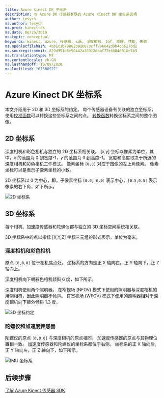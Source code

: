 ```yaml
---
title: Azure Kinect DK 坐标系
description: 与 Azure DK 传感器关联的 Azure Kinect DK 坐标系说明
author: tesych
ms.author: tesych
ms.prod: kinect-dk
ms.date: 06/26/2019
ms.topic: conceptual
keywords: kinect, azure, 传感器, sdk, 深度相机, tof, 原理, 性能, 失效
ms.openlocfilehash: 4bb1c3b79862b918870cff786042d9b4c66270d1
ms.sourcegitcommit: 829d951d5c90442a38012daaf77e86046018e5b9
ms.translationtype: MT
ms.contentlocale: zh-CN
ms.lasthandoff: 10/09/2020
ms.locfileid: "67508527"
---
```

# <a name="azure-kinect-dk-coordinate-systems"></a>Azure Kinect DK 坐标系

本文介绍用于 2D 和 3D 坐标系的约定。  每个传感器设备有关联的独立坐标系，使用[校准函数](use-calibration-functions.md)可以转换这些坐标系之间的点。 [转换函数](use-image-transformation.md)转换坐标系之间的整个图像。  

## <a name="2d-coordinate-systems"></a>2D 坐标系

 深度相机和彩色相机与独立的 2D 坐标系相关联。 [x,y] 坐标以像素为单位，其中，*x* 的范围为 0 到宽度-1，*y* 的范围为 0 到高度-1。 宽度和高度取决于所选的深度相机和彩色相机工作模式。 像素坐标 `[0,0]` 对应于图像的左上角像素。 像素坐标可以是表示子像素坐标的小数。

2D 坐标系以 0 为中心，即，子像素坐标 `[0.0, 0.0]` 表示中心，`[0.5,0.5]` 表示像素的右下角，如下所示。

   ![2D 坐标系](./media/concepts/concepts-coordinate-systems/coordinate-systems-sdk-2d-system.png)

## <a name="3d-coordinate-systems"></a>3D 坐标系

每个相机、加速度传感器和陀螺仪都与独立的 3D 坐标空间系统相关联。

3D 坐标系中的点以指标 [X,Y,Z] 坐标三元组的形式表示，单位为毫米。

### <a name="depth-and-color-camera"></a>深度相机和彩色相机

原点 `[0,0,0]` 位于相机焦点处。 坐标系的方向是正 X 轴向右，正 Y 轴向下，正 Z 轴向上。

深度相机向下朝彩色相机倾斜 6 度，如下所示。 

深度相机使用两个照明器。 在窄视场 (NFOV) 模式下使用的照明器与深度相机的用例相符，因此照明器不倾斜。 在宽视场 (WFOV) 模式下使用的照明器相对于深度相机向下额外倾斜 1.3 度。

![3D 坐标约定](./media/concepts/concepts-coordinate-systems/coordinate-systems-camera-features.png)

### <a name="gyroscope-and-accelerometer"></a>陀螺仪和加速度传感器

陀螺仪的原点 `[0,0,0]` 与深度相机的原点相同。 加速度传感器的原点与其物理位置相一致。 加速度传感器和陀螺仪的坐标系都位于右侧。 坐标系的正 X 轴向后，正 Y 轴向左，正 Z 轴向下，如下所示。

![IMU 坐标系](./media/concepts/concepts-coordinate-systems/coordinate-systems-gyroscope.png)

## <a name="next-steps"></a>后续步骤

[了解 Azure Kinect 传感器 SDK](about-sensor-sdk.md)